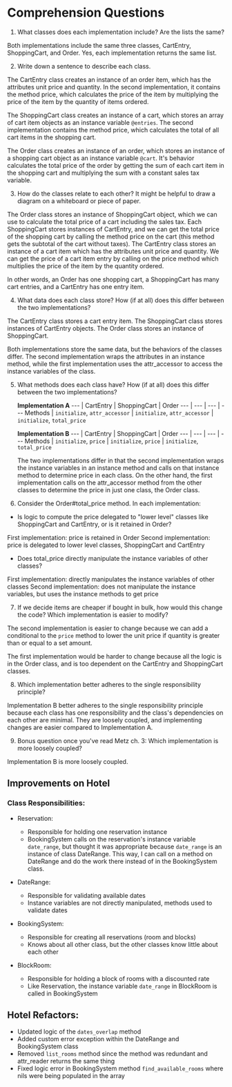# Comprehension Questions

1. What classes does each implementation include? Are the lists the same?

  Both implementations include the same three classes, CartEntry, ShoppingCart, and Order. Yes, each implementation returns the same list.


2. Write down a sentence to describe each class.

  The CartEntry class creates an instance of an order item, which has the attributes unit price and quantity. In the second implementation, it contains the method price, which calculates the price of the item by multiplying the price of the item by the quantity of items ordered.

  The ShoppingCart class creates an instance of a cart, which stores an array of cart item objects as an instance variable `@entries`. The second implementation contains the method price, which calculates the total of all cart items in the shopping cart.

  The Order class creates an instance of an order, which stores an instance of a shopping cart object as an instance variable `@cart`. It's behavior calculates the total price of the order by getting the sum of each cart item in the shopping cart and multiplying the sum with a constant sales tax variable.



3. How do the classes relate to each other? It might be helpful to draw a diagram on a whiteboard or piece of paper.

  The Order class stores an instance of ShoppingCart object, which we can use to calculate the total price of a cart including the sales tax. Each ShoppingCart stores instances of CartEntry, and we can get the total price of the shopping cart by calling the method price on the cart (this method gets the subtotal of the cart without taxes). The CartEntry class stores an instance of a cart item which has the attributes unit price and quantity. We can get the price of a cart item entry by calling on the price method which multiplies the price of the item by the quantity ordered.

  In other words, an Order has one shopping cart, a ShoppingCart has many cart entries, and a CartEntry has one entry item.


4. What data does each class store? How (if at all) does this differ between the two implementations?

  The CartEntry class stores a cart entry item.
  The ShoppingCart class stores instances of CartEntry objects.
  The Order class stores an instance of ShoppingCart.

  Both implementations store the same data, but the behaviors of the classes differ. The second implementation wraps the attributes in an instance method, while the first implementation uses the attr_accessor to access the instance variables of the class.

5. What methods does each class have? How (if at all) does this differ between the two implementations?

    **Implementation A**
    --- | CartEntry | ShoppingCart | Order
    --- | --- | --- | ---
    Methods | `initialize`, `attr_accessor` | `initialize`, `attr_accessor` | `initialize`, `total_price`

    **Implementation B**
    --- | CartEntry | ShoppingCart | Order
    --- | --- | --- | ---
    Methods | `initialize`, `price` | `initialize`, `price` | `initialize`, `total_price`

    The two implementations differ in that the second implementation wraps the instance variables in an instance method and calls on that instance method to determine price in each class. On the other hand, the first implementation calls on the attr_accessor method from the other classes to determine the price in just one class, the Order class.


6. Consider the Order#total_price method. In each implementation:

  * Is logic to compute the price delegated to "lower level" classes like ShoppingCart and CartEntry, or is it retained in Order?

  First implementation: price is retained in Order
  Second implementation: price is delegated to lower level classes, ShoppingCart and CartEntry


  * Does total_price directly manipulate the instance variables of other classes?

  First implementation: directly manipulates the instance variables of other classes
  Second implementation: does not manipulate the instance variables, but uses the instance methods to get price


7. If we decide items are cheaper if bought in bulk, how would this change the code? Which implementation is easier to modify?

  The second implementation is easier to change because we can add a conditional to the `price` method to lower the unit price if quantity is greater than or equal to a set amount.

  The first implementation would be harder to change because all the logic is in the Order class, and is too dependent on the CartEntry and ShoppingCart classes.



8. Which implementation better adheres to the single responsibility principle?

  Implementation B better adheres to the single responsibility principle because each class has one responsibility and the class's dependencies on each other are minimal. They are loosely coupled, and implementing changes are easier compared to Implementation A.



9. Bonus question once you've read Metz ch. 3: Which implementation is more loosely coupled?

  Implementation B is more loosely coupled.



## Improvements on Hotel

<!--
What is this class's responsibility?
You should be able to describe it in a single sentence.
Is this class responsible for exactly one thing?
Does this class take on any responsibility that should be delegated to "lower level" classes?
Is there code in other classes that directly manipulates this class's instance variables?
You might recall writing a file called refactor.txt. Take a look at the refactor plans that you wrote, and consider the following:

How easy is it to follow your own instructions?
Do these refactors improve the clarity of your code?
Do you still agree with your previous assesment, or could your refactor be further improved?




 -->



### Class Responsibilities:

* Reservation:
  - Responsible for holding one reservation instance
  - BookingSystem calls on the reservation's instance variable `date_range`, but thought it was appropriate because `date_range` is an instance of class DateRange. This way, I can call on a method on DateRange and do the work there instead of in the BookingSystem class.

* DateRange:
  - Responsible for validating available dates
  - Instance variables are not directly manipulated, methods used to validate dates

* BookingSystem:
  - Responsible for creating all reservations (room and blocks)
  - Knows about all other class, but the other classes know little about each other

* BlockRoom:
  - Responsible for holding a block of rooms with a discounted rate
  - Like Reservation, the instance variable `date_range` in BlockRoom is called in BookingSystem


## Hotel Refactors:
  * Updated logic of the `dates_overlap` method
  * Added custom error exception within the DateRange and BookingSystem class
  * Removed `list_rooms` method since the method was redundant and attr_reader returns the same thing
  * Fixed logic error in BookingSystem method `find_available_rooms` where nils were being populated in the array
